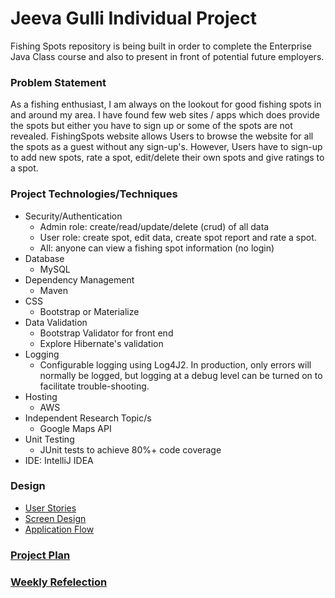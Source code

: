 
# Jeeva Gulli Individual Project

Fishing Spots repository is being built in order to complete the Enterprise Java Class course and also to present in front of potential future employers. 

### Problem Statement

As a fishing enthusiast, I am always on the lookout for good fishing spots in and around my area. I have found few web 
sites / apps which does provide the spots but either you have to sign up or some of the spots are not revealed. 
FishingSpots website allows Users to browse the website for all the spots as a guest without any sign-up's. However, Users have to sign-up to  add new spots, rate a spot, edit/delete their own spots and give ratings to a spot.

### Project Technologies/Techniques 

* Security/Authentication
  * Admin role: create/read/update/delete (crud) of all data
  * User role: create spot, edit data, create spot report and rate a spot. 
  * All: anyone can view a fishing spot information (no login)
* Database
  * MySQL
* Dependency Management
  * Maven
* CSS 
  * Bootstrap or Materialize
* Data Validation
  * Bootstrap Validator for front end
  * Explore Hibernate's validation
* Logging
  * Configurable logging using Log4J2. In production, only errors will normally be logged, but logging at a debug level can be turned on to facilitate trouble-shooting. 
* Hosting
  * AWS
* Independent Research Topic/s
  * Google Maps API
* Unit Testing
  * JUnit tests to achieve 80%+ code coverage 
* IDE: IntelliJ IDEA


### Design

* [User Stories](DesignDocuments/userStories.md)
* [Screen Design](DesignDocuments/Screens.odg)
* [Application Flow](DesignDocuments/applicationFlow.md)


### [Project Plan](ProjectPlan.md)

### [Weekly Refelection](WeeklyReflection.md)


